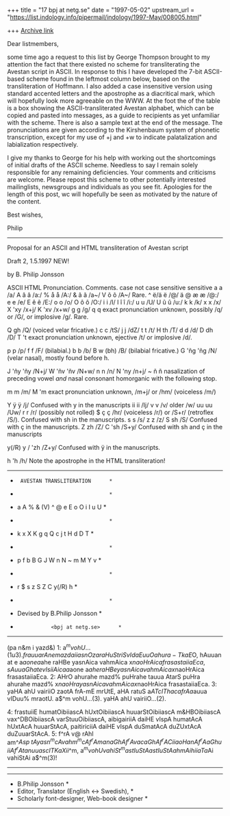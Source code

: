 +++
title = "17 bpj at netg.se"
date = "1997-05-02"
upstream_url = "https://list.indology.info/pipermail/indology/1997-May/008005.html"

+++
[Archive link](https://list.indology.info/pipermail/indology/1997-May/008005.html)

Dear listmembers,

some time ago a request to this list by George Thompson brought to my
attention the fact that there existed no scheme for transliterating the
Avestan script in ASCII. In response to this I have developed the 7-bit
ASCII-based scheme found in the leftmost column below, based on the
transliteration of Hoffmann. I also added a case insensitive version using
standard accented letters and the apostrophe as a diacritical mark, which
will hopefully look more agreeable on the WWW. At the foot the of the table
is a box showing the ASCII-transliterated Avestan alphabet, which can be
copied and pasted into messages, as a guide to recipients as yet unfamiliar
with the scheme. There is also a sample text at the end of the message. The
pronunciations are given according to the Kirshenbaum system of phonetic
transcription, except for my use of +j and +w to indicate palatalization
and labialization respectively.

I give my thanks to George for his help with working out the shortcomings
of initial drafts of the ASCII scheme. Needless to say I remain solely
responsible for any remaining deficiencies. Your comments and criticisms
are welcome. Please repost this scheme to other potentially interested
mailinglists, newsgroups and individuals as you see fit. Apologies for the
length of this post, wc will hopefully be seen as motivated by the nature
of the content.

Best wishes,

Philip

*******************************************************************************

 Proposal for an
 ASCII and HTML transliteration of Avestan script

 Draft 2, 1.5.1997 NEW!

 by B. Philip Jonsson <bpj at netg.se>

  ASCII     HTML              Pronunciation. Comments.
  case      not case
  sensitive sensitive
  a         a                 /a/
  A         â     â     /a:/
  %         å     å     /A:/
  &         ã     ã    /a~/
  V         õ     õ    /A~/ Rare.
  ^         ë/ä   ë      /@/
                  ä
  @         æ     æ     /@:/
  e         e                 /e/
  E         ê     ê     /E:/
  o         o                 /o/
  O         ô     ô     /O:/
  i         i                 /I/
  I         î     î     /i:/
  u         u                 /U/
  U         û     û     /u:/
  k         k                 /k/
  x         x                 /x/
  X         'xy               /x+j/
  K         'xv               /x+w/
  g         g                 /g/
  q         q                 exact pronunciation unknown,
                              possibly /q/ or /G/,
                              or implosive /g/. Rare.

  Q         gh                /Q/ (voiced velar fricative.)
  c         c                 /tS/
  j         j                 /dZ/
  t         t                 /t/
  H         th                /T/
  d         d                 /d/
  D         dh                /D/
  T         't                exact pronunciation unknown,
                              ejective /t/ or implosive /d/.

  p         p                 /p/
  f         f                 /F/ (bilabial.)
  b         b                 /b/
  B         w (bh)            /B/ (bilabial fricative.)
  G         'ñg   'ñg  /N/ (velar nasal), mostly
                              found before h.

  J         'ñy   'ñy  /N+j/
  W         'ñv   'ñv  /N+w/
  n         n                 /n/
  N         'ny               /n+j/
  ~         ñ     ñ    nasalization of preceding vowel
                              _and_ nasal consonant homorganic
                              with the following stop.

  m         m                 /m/
  M         'm                exact pronunciation unknown,
                             /m+j/ or /hm/ (voiceless /m/)

  Y         ÿ     ÿ      /j/ Confused with y in the
                              manuscripts
  ii        ii                /Ij/
  v         v                 /v/ older /w/
  uu        uu                /Uw/
  r         r                 /r/ (possibly not rolled)
  $         ç     ç    /hr/ (voiceless /r/) or
                              /S+r/ (retroflex /S/).
                              Confused with sh in the
                              manuscripts.
  s         s                 /s/
  z         z                 /z/
  S         sh                /S/ Confused with ç in the
                              manuscripts.
  Z         zh                /Z/
  C         'sh               /S+y/ Confused with sh and
                              ç in the manuscripts

  y(/R)     y / 'zh           /Z+y/ Confused with ÿ in
                              the manuscripts.

  h         'h                /h/ Note the apostrophe in
                              the HTML transliteration!

*************************************
*      AVESTAN TRANSLITERATION      *
*                                   *
*  a A % & (V) ^ @ e E o O i I u U  *
*                                   *
*  k x X K g q Q   c j   t H d D T  *
*                                   *
*  p f b B   G J W n N ~ m M   Y v  *
*                                   *
*  r $   s z S Z C y(/R)   h        *
*                                   *
*  Devised by B.Philip Jonsson      *
*                <bpj at netg.se>      *
*************************************

(pa n&m i yazd&)
1: a$^m vohU...(1 u 3).
frauuarAne mazdaiiasnO zaraHuStriS vIdaEuuO ahura-TkaE$O, hAuuan at e a$aone
a$ahe raHBe yasnAica vahmAica x$naoHrAica frasastaiiaEca,
sAuuaGh at e vIsiiAica a$aone a$ahe raHBe yasnAica vahmAica x$naoHrAica
frasastaiiaEca.
2: AHrO ahurahe mazd% puHrahe tauua AtarS puHra ahurahe mazd% x$naoHra
yasnAica vahmAica x$naoHrAica frasastaiiaEca. 3: yaHA ahU vairiiO zaotA
frA-mE mrUtE,
aHA ratuS a$ATcIT haca frA a$auua vIDuu% mraotU. a$^m vohU...(3).
yaHA ahU vairiiO...(2).

4: frastuiiE humatOibiiascA hUxtOibiiascA huuarStOibiiascA m&HBOibiiascA
vax^DBOibiiascA varStuuOibiiascA, aibigairiiA daiHE vIspA humatAcA hUxtAcA
huuarStAcA, paitiriciiA daiHE vIspA duSmatAcA duZUxtAcA duZuuarStAcA. 5:
f^rA v@ rAhI am^$A sp^~tA yasn^mcA vahm^mcA f^rA manaGhA f^rA vacaGhA f^rA
CiiaoHanA f^rA aGhuiiA f^rA tanuuascIT KaXii% uStan^m. 6: staomI a$^m,
a$^m vohU vahiSt^m astI uStA astI uStA ahmAi hiiaT a$Ai vahiStAi a$^m(3)!

*******************************************************************************


*************************************************
*  B.Philip Jonsson <bpj at netg.se>               *
*  Editor, Translator (English <-> Swedish),    *
*  Scholarly font-designer, Web-book designer   *
*************************************************





